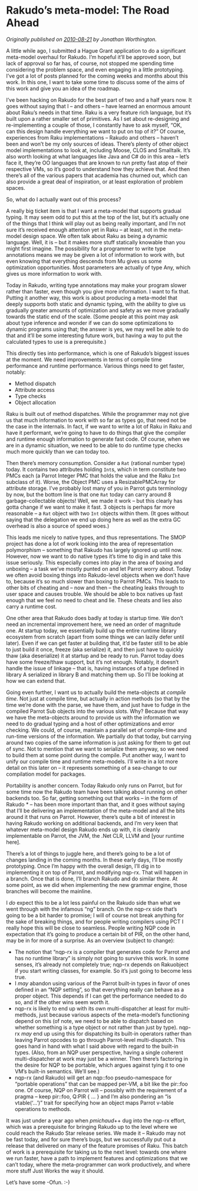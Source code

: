 # Rakudo’s meta-model: The Road Ahead
    
*Originally published on [2010-08-21](https://6guts.wordpress.com/2010/08/22/rakudos-meta-model-the-road-ahead/) by Jonathan Worthington.*

A little while ago, I submitted a Hague Grant application to do a significant meta-model overhaul for Rakudo. I’m hopeful it’ll be approved soon, but lack of approval so far has, of course, not stopped me spending time considering the problem space, and even engaging in a little prototyping. I’ve got a lot of posts planned for the coming weeks and months about this work. In this one, I want to take some time to discuss some of the aims of this work and give you an idea of the roadmap.

I’ve been hacking on Rakudo for the best part of two and a half years now. It goes without saying that I – and others – have learned an enormous amount about Raku’s needs in that time. Raku is a very feature rich language, but it’s built upon a rather smaller set of primitives. As I set about re-designing and re-implementing a couple of those, I constantly have to ask myself, “OK, can this design handle everything we want to put on top of it?” Of course, experiences from Raku implementations – Rakudo and others – haven’t been and won’t be my only sources of ideas. There’s plenty of other object model implementations to look at, including Moose, CLOS and Smalltalk. It’s also worth looking at what languages like Java and C# do in this area – let’s face it, they’re OO languages that are known to run pretty fast atop of their respective VMs, so it’s good to understand how they achieve that. And then there’s all of the various papers that academia has churned out, which can also provide a great deal of inspiration, or at least exploration of problem spaces.

So, what do I actually want out of this process?

A really big ticket item is that I want a meta-model that supports gradual typing. It may seem odd to put this at the top of the list, but it’s actually one of the things that I think will play out as being really important, and I’m not sure it’s received enough attention yet in Raku – at least, not in the meta-model design space. We often talk about Raku as being a dynamic language. Well, it is – but it makes more stuff statically knowable than you might first imagine. The possibility for a programmer to write type annotations means we may be given a lot of information to work with, but even knowing that everything descends from Mu gives us some optimization opportunities. Most parameters are actually of type Any, which gives us more information to work with.

Today in Rakudo, writing type annotations may make your program slower rather than faster, even though you give more information. I want to fix that. Putting it another way, this work is about producing a meta-model that deeply supports both static and dynamic typing, with the ability to give us gradually greater amounts of optimization and safety as we move gradually towards the static end of the scale. (Some people at this point may ask about type inference and wonder if we can do some optimizations to dynamic programs using that; the answer is yes, we may well be able to do that and it’ll be some interesting future work, but having a way to put the calculated types to use is a prerequisite.)

This directly ties into performance, which is one of Rakudo’s biggest issues at the moment. We need improvements in terms of compile time performance and runtime performance. Various things need to get faster, notably:

- Method dispatch
- Attribute access
- Type checks
- Object allocation

Raku is built out of method dispatches. While the programmer may not give us that much information to work with so far as types go, that need not be the case in the internals. In fact, if we want to write a lot of Raku in Raku and have it performant, we’re going to have to do things that give the compiler and runtime enough information to generate fast code. Of course, when we are in a dynamic situation, we need to be able to do runtime type checks much more quickly than we can today too.

Then there’s memory consumption. Consider a `Rat` (rational number type) today. It contains two attributes holding `Int`s, which in term constitute two PMCs each (a Parrot Integer PMC that holds the value and the Raku `Int` subclass of it). Worse, the Object PMC uses a ResizablePMCArray for attribute storage. I’ve probably lost many of you in Parrot guts terminology by now, but the bottom line is that one `Rat` today can carry around 8 garbage-collectable objects! Well, we made it work – but this clearly has gotta change if we want to make it fast. 3 objects is perhaps far more reasonable – a `Rat` object with two `Int` objects within them. (It goes without saying that the delegation we end up doing here as well as the extra GC overhead is also a source of speed woes.)

This leads me nicely to native types, and thus representations. The SMOP project has done a lot of work looking into the area of representation polymorphism – something that Rakudo has largely ignored up until now. However, now we want to do native types it’s time to dig in and take this issue seriously. This especially comes into play in the area of boxing and unboxing – a task we’ve mostly punted on and let Parrot worry about. Today we often avoid boxing things into Rakudo-level objects when we don’t have to, because it’s so much slower than boxing to Parrot PMCs. This leads to other bits of cheating and – now and then – the cheating leaks through to user space and causes trouble. We should be able to box natives up fast enough that we feel no need to cheat and lie. These cheats and lies also carry a runtime cost.

One other area that Rakudo does badly at today is startup time. We don’t need an incremental improvement here, we need an order of magnitude one. At startup today, we essentially build up the entire runtime library ecosystem from scratch (apart from some things we can lazily defer until later). Even if we can get faster at building that, it’d be faster still to be able to just build it once, freeze (aka serialize) it, and then just have to quickly thaw (aka deserialize) it at startup and be ready to run. Parrot today does have some freeze/thaw support, but it’s not enough. Notably, it doesn’t handle the issue of linkage – that is, having instances of a type defined in library A serialized in library B and matching them up. So I’ll be looking at how we can extend that.

Going even further, I want us to actually build the meta-objects at *compile time*. Not just at compile time, but actually in action methods (so that by the time we’re done with the parse, we have them, and just have to fudge in the compiled Parrot Sub objects into the various slots. Why? Because that way we have the meta-objects around to provide us with the information we need to do gradual typing and a host of other optimizations and error checking. We could, of course, maintain a parallel set of compile-time and run-time versions of the information. We partially do that today, but carrying around two copies of the same information is just asking for them to get out of sync. Not to mention that we want to serialize them anyway, so we need to build them at some point during the compile. Put another way, I want to unify our compile time and runtime meta-models. I’ll write in a lot more detail on this later on – it represents something of a sea-change to our compilation model for packages.

Portability is another concern. Today Rakudo only runs on Parrot, but for some time now the Rakudo team have been talking about running on other backends too. So far, getting something out that works – in the form of Rakudo * – has been more important than that, and it goes without saying that I’ll be delivering an implementation of the meta-model and all the bits around it that runs on Parrot. However, there’s quite a bit of interest in having Rakudo working on additional backends, and I’m very keen that whatever meta-model design Rakudo ends up with, it is cleanly implementable on Parrot, the JVM, the .Net CLR, LLVM and [your runtime here].

There’s a lot of things to juggle here, and there’s going to be a lot of changes landing in the coming months. In these early days, I’ll be mostly prototyping. Once I’m happy with the overall design, I’ll dig in to implementing it on top of Parrot, and modifying nqp-rx. That will happen in a branch. Once that is done, I’ll branch Rakudo and do similar there. At some point, as we did when implementing the new grammar engine, those branches will become the mainline.

I *do* expect this to be a lot less painful on the Rakudo side than what we went through with the infamous “ng” branch. On the nqp-rx side that’s going to be a bit harder to promise; I will of course not break anything for the sake of breaking things, and for people writing compilers using PCT I really hope this will be close to seamless. People writing NQP code in expectation that it’s going to produce a certain bit of PIR, on the other hand, may be in for more of a surprise. As an overview (subject to change):

- The notion that “nqp-rx is a compiler that generates code for Parrot and has no runtime library” is simply not going to survive this work. In some senses, it’s already not completely true; nqp-rx depends on Rakuobject if you start writing classes, for example. So it’s just going to become less true.
- I *may* abandon using various of the Parrot built-in types in favor of ones defined in an “NQP setting”, so that everything really can behave as a proper object. This depends if I can get the performance needed to do so, and if the other wins seem worth it.
- nqp-rx is likely to end up with its own multi-dispatcher at least for multi-methods, just because various aspects of the meta-model’s functioning depend on this (of note, we need to be able to dispatch based on whether something is a type object or not rather than just by type). nqp-rx *may* end up using this for dispatching its built-in operators rather than leaving Parrot opcodes to go through Parrot-level multi-dispatch. This goes hand in hand with what I said above with regard to the built-in types. (Also, from an NQP user perspective, having a single coherent multi-dispatcher at work may just be a winner. Then there’s factoring in the desire for NQP to be portable, which argues against tying it to one VM’s built-in semantics. We’ll see.)
- nqp-rx (and Rakudo) will get an nqp::foo pseudo-namespace for “portable operations” that can be mapped per-VM, a bit like the pir::foo one. Of course, NQP on Parrot will – possibly with the requirement of a pragma – keep pir::foo, Q:PIR { … } and I’m also pondering an “is vtable(‘…’)” trait for specifying how an object maps Parrot v-table operations to methods.

It was just under a year ago when *pmichaud*++ dug into the nqp-rx effort, which was a prerequisite for bringing Rakudo up to the level where we could reach the Rakudo Star release series. We made it – Rakudo may not be fast today, and for sure there’s bugs, but we successfully put out a release that delivered on many of the feature promises of Raku. This batch of work is a prerequisite for taking us to the next level: towards one where we run faster, have a path to implement features and optimizations that we can’t today, where the meta-programmer can work productively, and where more stuff Just Works the way it should.

Let’s have some -Ofun. :-)
